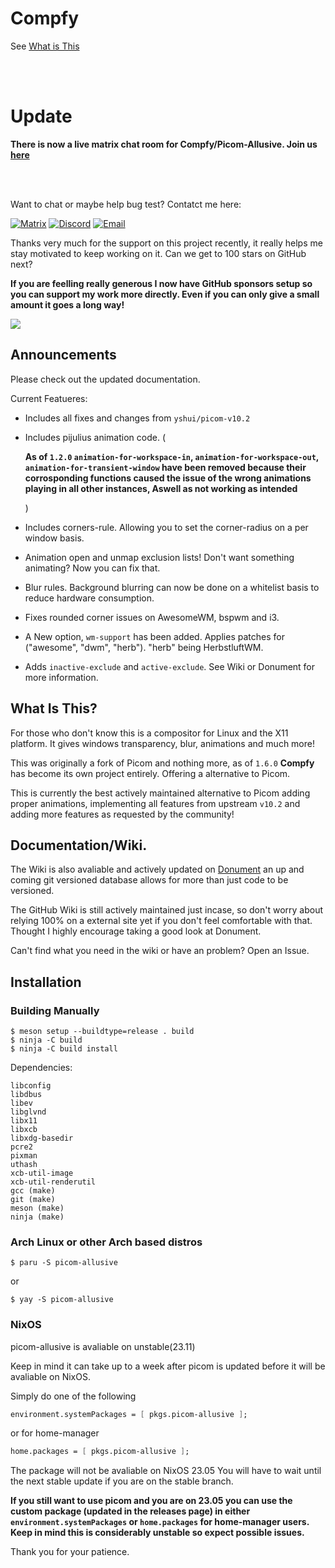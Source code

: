 # Compfy
See [What is This](https://github.com/allusive-dev/compfy#what-is-this)

<br>
<br>

# Update

**There is now a live matrix chat room for Compfy/Picom-Allusive. Join us [here](https://matrix.to/#/#compfy:matrix.org)**

<br>
<br>


Want to chat or maybe help bug test? Contatct me here:

[![Matrix](https://img.shields.io/badge/MATRIX-012121.svg?style=for-the-badge&logo=Matrix&logoColor=white)](https://matrix.to/#/#compfy:matrix.org)
[![Discord](https://img.shields.io/badge/DISCORD-5865F2.svg?style=for-the-badge&logo=Discord&logoColor=white)](https://github.com/allusive-dev/allusive-dev#contact-me)
[![Email](https://img.shields.io/badge/EMAIL-160F33.svg?style=for-the-badge&logo=ProtonMail&logoColor=white)](mailto:jasper@allusive.dev)

Thanks very much for the support on this project recently, it really helps me stay motivated to keep working on it.
Can we get to 100 stars on GitHub next?

**If you are feelling really generous I now have GitHub sponsors setup so you can support my work more directly.
Even if you can only give a small amount it goes a long way!**

[![](https://img.shields.io/static/v1?label=Sponsor&message=%E2%9D%A4&logo=GitHub&color=%23fe8e86)](https://github.com/sponsors/allusive-dev)

## Announcements

Please check out the updated documentation.

Current Featueres:

- Includes all fixes and changes from `yshui/picom-v10.2`
- Includes pijulius animation code. (

    **As of `1.2.0` `animation-for-workspace-in`, `animation-for-workspace-out`, `animation-for-transient-window` have been removed because their corrosponding functions caused the issue of the wrong animations playing in all other instances, Aswell as not working as intended**
  
  )
- Includes corners-rule. Allowing you to set the corner-radius on a per window basis.
- Animation open and unmap exclusion lists! Don't want something animating? Now you can fix that.
- Blur rules. Background blurring can now be done on a whitelist basis to reduce hardware consumption.
- Fixes rounded corner issues on AwesomeWM, bspwm and i3.
- A New option, `wm-support` has been added. Applies patches for ("awesome", "dwm", "herb"). "herb" being HerbstluftWM.
- Adds `inactive-exclude` and `active-exclude`. See Wiki or Donument for more information.

## What Is This?

For those who don't know this is a compositor for Linux and the X11 platform. It gives windows transparency, blur, animations and much more!

This was originally a fork of Picom and nothing more, as of `1.6.0` **Compfy** has become its own project entirely. Offering a alternative to Picom.

This is currently the best actively maintained alternative to Picom adding proper animations, implementing all features from upstream `v10.2` and adding more features as requested by the community!

## Documentation/Wiki.

The Wiki is also avaliable and actively updated on [Donument](https://donument.com/d/Allusive/picom-allusive/-/documents/) an up and coming git versioned database allows for more than just code to be versioned.

The GitHub Wiki is still actively maintained just incase, so don't worry about relying 100% on a external site yet if you don't feel comfortable with that. Thought I highly encourage taking a good look at Donument.

Can't find what you need in the wiki or have an problem? Open an Issue.

## Installation

### Building Manually
```
$ meson setup --buildtype=release . build
$ ninja -C build
$ ninja -C build install
```

Dependencies:

```
libconfig
libdbus
libev
libglvnd
libx11
libxcb
libxdg-basedir
pcre2
pixman
uthash
xcb-util-image
xcb-util-renderutil
gcc (make)
git (make)
meson (make)
ninja (make)
```

### Arch Linux or other Arch based distros

```
$ paru -S picom-allusive
```
or
```
$ yay -S picom-allusive
```

### NixOS

picom-allusive is avaliable on unstable(23.11)

Keep in mind it can take up to a week after picom is updated before it will be avaliable on NixOS.

Simply do one of the following
``` nix
environment.systemPackages = [ pkgs.picom-allusive ];
```
or for home-manager
``` nix
home.packages = [ pkgs.picom-allusive ];
```

The package will not be avaliable on NixOS 23.05 You will have to wait until the next stable update if you are on the stable branch.

**If you still want to use picom and you are on 23.05 you can use the custom package (updated in the releases page) in either `environment.systemPackages` or `home.packages` for home-manager users. Keep in mind this is considerably unstable so expect possible issues.**

Thank you for your patience.
